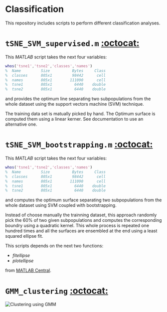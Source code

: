 Classification
==============

This repository includes scripts to perform different classification analyses.


# `tSNE_SVM_supervised.m` [:octocat:](https://github.com/mscastillo/Classification/blob/master/tSNE_SVM_supervised.m)

This *MATLAB* script takes the next four variables:

```matlab
whos('tsne1','tsne2','classes','names')
%  Name         Size          Bytes     Class
%  classes      805x1         98442      cell
%  names        805x1        111090      cell
%  tsne1        805x1          6440    double
%  tsne2        805x1          6440    double
```

and provides the optimum line separating two subpopulations from the whole dataset using the support vectors machine (SVM) technique.

The training data set is matually picked by hand. The Optimum surface is computed them using a linear kerner. See documentation to use an alternative one.


# `tSNE_SVM_bootstrapping.m` [:octocat:](https://github.com/mscastillo/Classification/blob/master/tSNE_SVM_bootstrapping.m)

This *MATLAB* script takes the next four variables:

```matlab
whos('tsne1','tsne2','classes','names')
%  Name         Size          Bytes     Class
%  classes      805x1         98442      cell
%  names        805x1        111090      cell
%  tsne1        805x1          6440    double
%  tsne2        805x1          6440    double
```

and computes the optimum surface separating two subpopulations from the whole dataset using SVM coupled with bootstrapping.

Instead of choose manually the trainning dataset, this approach randomly pick the 60% of two given subpopulations and computes the corresponding boundry using a quadratic kernel. This whole process is repeated one hundred times and all the surfaces are ensembled at the end using a least squared ellipse fit.

This scripts depends on the next two functions:

* *fitellipse*
* *plotellipse*

from [MATLAB Central](http://www.mathworks.com/matlabcentral/fileexchange/15125-fitellipse-m).



# `GMM_clustering` [:octocat:](https://github.com/mscastillo/Analyses/tree/master/GMM_clustering)

![Clustering using GMM](https://raw.githubusercontent.com/mscastillo/FSE/master/Examples/gmm_clustering.jpg)


